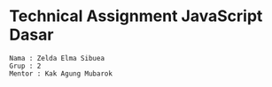 # Technical Assignment JavaScript Dasar
```
Nama : Zelda Elma Sibuea
Grup : 2
Mentor : Kak Agung Mubarok

```
